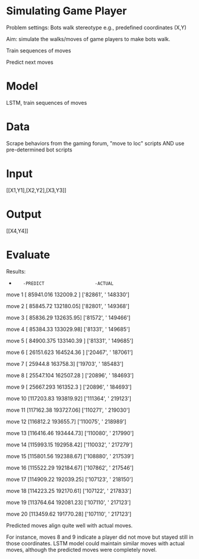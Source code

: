 # Simulating Game Player

Problem settings: Bots walk stereotype e.g., predefined coordinates (X,Y)

Aim: simulate the walks/moves of game players to make bots walk.

Train sequences of moves

Predict next moves

# Model
LSTM, train sequences of moves

# Data
Scrape behaviors from the gaming forum, "move to loc" scripts
AND use pre-determined bot scripts

# Input
[[X1,Y1],[X2,Y2],[X3,Y3]]

# Output
[[X4,Y4]]

# Evaluate

Results:
-        -PREDICT                   -ACTUAL
move 1 [ 85941.016 132009.2  ] ['82861', ' 148330']

move 2 [ 85845.72 132180.05] ['82801', ' 149368']

move 3 [ 85836.29 132635.95] ['81572', ' 149466']

move 4 [ 85384.33 133029.98] ['81331', ' 149685']

move 5 [ 84900.375 133140.39 ] ['81331', ' 149685']

move 6 [ 26151.623 164524.36 ] ['20467', ' 187061']

move 7 [ 25944.8 163758.3] ['19703', ' 185483']

move 8 [ 25547.104 162507.28 ] ['20896', ' 184693']

move 9 [ 25667.293 161352.3  ] ['20896', ' 184693']

move 10 [117203.83 193819.92] ['111364', ' 219123']

move 11 [117162.38 193727.06] ['110271', ' 219030']

move 12 [116812.2 193655.7] ['110075', ' 218989']

move 13 [116416.46 193444.73] ['110080', ' 217990']

move 14 [115993.15 192958.42] ['110032', ' 217279']

move 15 [115801.56 192388.67] ['108880', ' 217539']

move 16 [115522.29 192184.67] ['107862', ' 217546']

move 17 [114909.22 192039.25] ['107123', ' 218150']

move 18 [114223.25 192170.61] ['107122', ' 217833']

move 19 [113764.64 192081.23] ['107110', ' 217123']

move 20 [113459.62 191770.28] ['107110', ' 217123']

Predicted moves align quite well with actual moves.

For instance, moves 8 and 9 indicate a player did not move but stayed still in those coordinates. LSTM model could maintain similar moves with actual moves, although the predicted moves were completely novel.

